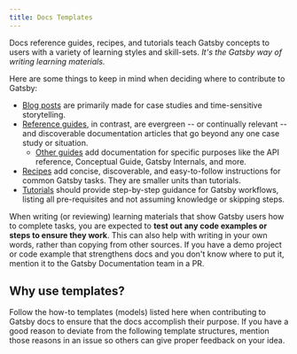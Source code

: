 ```yaml
---
title: Docs Templates
---
```


Docs reference guides, recipes, and tutorials teach Gatsby concepts to users with a variety of learning styles and skill-sets. _It's the Gatsby way of writing learning materials._

Here are some things to keep in mind when deciding where to contribute to Gatsby:

- [Blog posts](/contributing/docs-contributions#contributing-to-the-blog) are primarily made for case studies and time-sensitive storytelling.
- [Reference guides](/contributing/how-to-write-a-reference-guide), in contrast, are evergreen -- or continually relevant -- and discoverable documentation articles that go beyond any one case study or situation.
  - [Other guides](/contributing/how-to-write-a-reference-guide#other-types-of-guide-articles) add documentation for specific purposes like the API reference, Conceptual Guide, Gatsby Internals, and more.
- [Recipes](/contributing/how-to-write-a-recipe) add concise, discoverable, and easy-to-follow instructions for common Gatsby tasks. They are smaller units than tutorials.
- [Tutorials](/contributing/how-to-write-a-tutorial) should provide step-by-step guidance for Gatsby workflows, listing all pre-requisites and not assuming knowledge or skipping steps.

When writing (or reviewing) learning materials that show Gatsby users how to complete tasks, you are expected to **test out any code examples or steps to ensure they work**. This can also help with writing in your own words, rather than copying from other sources. If you have a demo project or code example that strengthens docs and you don't know where to put it, mention it to the Gatsby Documentation team in a PR.

## Why use templates?

Follow the how-to templates (models) listed here when contributing to Gatsby docs to ensure that the docs accomplish their purpose. If you have a good reason to deviate from the following template structures, mention those reasons in an issue so others can give proper feedback on your idea.

